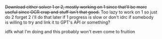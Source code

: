~~Download either solver 1 or 2, mostly working on 1 since that'll be more useful since OCR crap and stuff isn't that good.~~
Too lazy to work on 1 so just do 2 forget 2 i'll do that later if 1 progress is slow
or don't idrc if somebody is willing to try and link it to GPT's API or something?


idfk what I'm doing and this probably won't even come to fruition